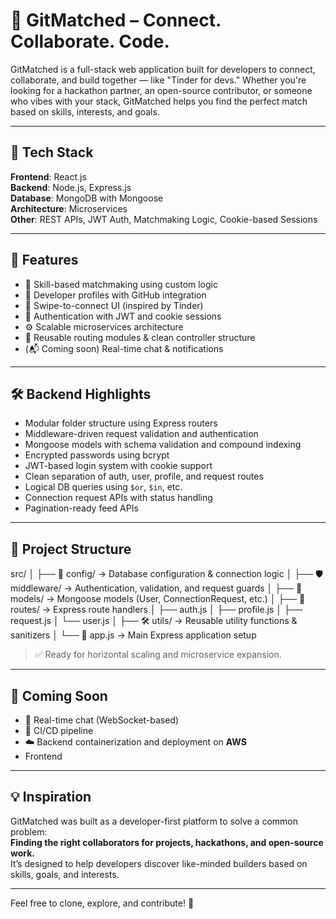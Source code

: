 # 🔗 GitMatched – Connect. Collaborate. Code.

GitMatched is a full-stack web application built for developers to connect, collaborate, and build together — like "Tinder for devs." Whether you're looking for a hackathon partner, an open-source contributor, or someone who vibes with your stack, GitMatched helps you find the perfect match based on skills, interests, and goals.

---

## 🚀 Tech Stack

**Frontend**: React.js  
**Backend**: Node.js, Express.js  
**Database**: MongoDB with Mongoose  
**Architecture**: Microservices  
**Other**: REST APIs, JWT Auth, Matchmaking Logic, Cookie-based Sessions

---

## 🧠 Features

- 🎯 Skill-based matchmaking using custom logic
- 👤 Developer profiles with GitHub integration
- 💌 Swipe-to-connect UI (inspired by Tinder)
- 🔐 Authentication with JWT and cookie sessions
- ⚙️ Scalable microservices architecture
- 🔄 Reusable routing modules & clean controller structure
- (📬 Coming soon) Real-time chat & notifications

---

## 🛠 Backend Highlights

- Modular folder structure using Express routers
- Middleware-driven request validation and authentication
- Mongoose models with schema validation and compound indexing
- Encrypted passwords using bcrypt
- JWT-based login system with cookie support
- Clean separation of auth, user, profile, and request routes
- Logical DB queries using `$or`, `$in`, etc.
- Connection request APIs with status handling
- Pagination-ready feed APIs

---

## 📁 Project Structure

src/
│
├── 🔧 config/ → Database configuration & connection logic
│
├── 🛡️ middleware/ → Authentication, validation, and request guards
│
├── 📁 models/ → Mongoose models (User, ConnectionRequest, etc.)
│
├── 🚏 routes/ → Express route handlers
│ ├── auth.js
│ ├── profile.js
│ ├── request.js
│ └── user.js
│
├── 🛠️ utils/ → Reusable utility functions & sanitizers
│
└── 🚀 app.js → Main Express application setup


> ✅ Ready for horizontal scaling and microservice expansion.

---

## 📌 Coming Soon

- 💬 Real-time chat (WebSocket-based)
- 🔄 CI/CD pipeline
- ☁️ Backend containerization and deployment on **AWS**
- Frontend

---

## 💡 Inspiration

GitMatched was built as a developer-first platform to solve a common problem:  
**Finding the right collaborators for projects, hackathons, and open-source work.**  
It’s designed to help developers discover like-minded builders based on skills, goals, and interests.

---

Feel free to clone, explore, and contribute! 🚀

